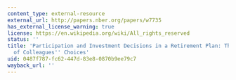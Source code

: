 ```yaml
---
content_type: external-resource
external_url: http://papers.nber.org/papers/w7735
has_external_license_warning: true
license: https://en.wikipedia.org/wiki/All_rights_reserved
status: ''
title: 'Participation and Investment Decisions in a Retirement Plan: The Influence
  of Colleagues'' Choices'
uid: 0487f787-fc62-447d-83e8-0870b9ee79c7
wayback_url: ''
---
```

